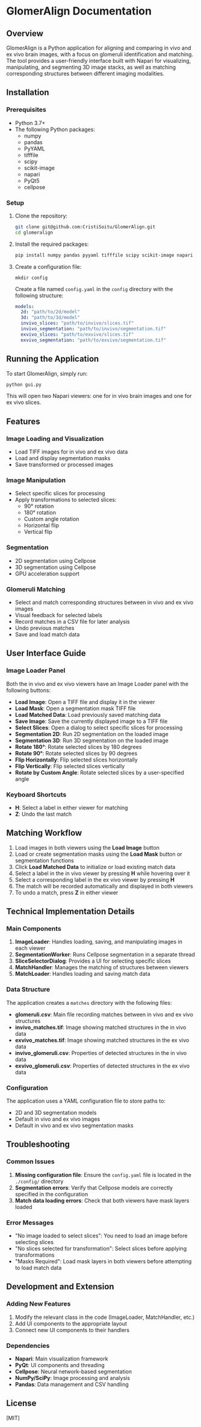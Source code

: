 # GlomerAlign Documentation

## Overview

GlomerAlign is a Python application for aligning and comparing in vivo and ex vivo brain images, with a focus on glomeruli identification and matching. The tool provides a user-friendly interface built with Napari for visualizing, manipulating, and segmenting 3D image stacks, as well as matching corresponding structures between different imaging modalities.

## Installation

### Prerequisites

- Python 3.7+
- The following Python packages:
  - numpy
  - pandas
  - PyYAML
  - tifffile
  - scipy
  - scikit-image
  - napari
  - PyQt5
  - cellpose

### Setup

1. Clone the repository:
   ```bash
   git clone git@github.com:CristiSoitu/GlomerAlign.git
   cd glomeralign
   ```

2. Install the required packages:
   ```bash
   pip install numpy pandas pyyaml tifffile scipy scikit-image napari pyqt5 cellpose
   ```

3. Create a configuration file:
   ```
   mkdir config
   ```
   Create a file named `config.yaml` in the `config` directory with the following structure:
   ```yaml
   models:
     2d: "path/to/2d/model"
     3d: "path/to/3d/model"
     invivo_slices: "path/to/invivo/slices.tif"
     invivo_segmentation: "path/to/invivo/segmentation.tif"
     exvivo_slices: "path/to/exvivo/slices.tif"
     exvivo_segmentation: "path/to/exvivo/segmentation.tif"
   ```

## Running the Application

To start GlomerAlign, simply run:

```bash
python gui.py
```

This will open two Napari viewers: one for in vivo brain images and one for ex vivo slices.

## Features

### Image Loading and Visualization

- Load TIFF images for in vivo and ex vivo data
- Load and display segmentation masks
- Save transformed or processed images

### Image Manipulation

- Select specific slices for processing
- Apply transformations to selected slices:
  - 90° rotation
  - 180° rotation
  - Custom angle rotation
  - Horizontal flip
  - Vertical flip

### Segmentation

- 2D segmentation using Cellpose
- 3D segmentation using Cellpose
- GPU acceleration support

### Glomeruli Matching

- Select and match corresponding structures between in vivo and ex vivo images
- Visual feedback for selected labels
- Record matches in a CSV file for later analysis
- Undo previous matches
- Save and load match data

## User Interface Guide

### Image Loader Panel

Both the in vivo and ex vivo viewers have an Image Loader panel with the following buttons:

- **Load Image**: Open a TIFF file and display it in the viewer
- **Load Mask**: Open a segmentation mask TIFF file
- **Load Matched Data**: Load previously saved matching data
- **Save Image**: Save the currently displayed image to a TIFF file
- **Select Slices**: Open a dialog to select specific slices for processing
- **Segmentation 2D**: Run 2D segmentation on the loaded image
- **Segmentation 3D**: Run 3D segmentation on the loaded image
- **Rotate 180°**: Rotate selected slices by 180 degrees
- **Rotate 90°**: Rotate selected slices by 90 degrees
- **Flip Horizontally**: Flip selected slices horizontally
- **Flip Vertically**: Flip selected slices vertically
- **Rotate by Custom Angle**: Rotate selected slices by a user-specified angle

### Keyboard Shortcuts

- **H**: Select a label in either viewer for matching
- **Z**: Undo the last match

## Matching Workflow

1. Load images in both viewers using the **Load Image** button
2. Load or create segmentation masks using the **Load Mask** button or segmentation functions
3. Click **Load Matched Data** to initialize or load existing match data
4. Select a label in the in vivo viewer by pressing **H** while hovering over it
5. Select a corresponding label in the ex vivo viewer by pressing **H**
6. The match will be recorded automatically and displayed in both viewers
7. To undo a match, press **Z** in either viewer

## Technical Implementation Details

### Main Components

1. **ImageLoader**: Handles loading, saving, and manipulating images in each viewer
2. **SegmentationWorker**: Runs Cellpose segmentation in a separate thread
3. **SliceSelectorDialog**: Provides a UI for selecting specific slices
4. **MatchHandler**: Manages the matching of structures between viewers
5. **MatchLoader**: Handles loading and saving match data

### Data Structure

The application creates a `matches` directory with the following files:

- **glomeruli.csv**: Main file recording matches between in vivo and ex vivo structures
- **invivo_matches.tif**: Image showing matched structures in the in vivo data
- **exvivo_matches.tif**: Image showing matched structures in the ex vivo data
- **invivo_glomeruli.csv**: Properties of detected structures in the in vivo data
- **exvivo_glomeruli.csv**: Properties of detected structures in the ex vivo data

### Configuration

The application uses a YAML configuration file to store paths to:

- 2D and 3D segmentation models
- Default in vivo and ex vivo images
- Default in vivo and ex vivo segmentation masks

## Troubleshooting

### Common Issues

1. **Missing configuration file**: Ensure the `config.yaml` file is located in the `./config/` directory
2. **Segmentation errors**: Verify that Cellpose models are correctly specified in the configuration
3. **Match data loading errors**: Check that both viewers have mask layers loaded

### Error Messages

- "No image loaded to select slices": You need to load an image before selecting slices
- "No slices selected for transformation": Select slices before applying transformations
- "Masks Required": Load mask layers in both viewers before attempting to load match data

## Development and Extension

### Adding New Features

1. Modify the relevant class in the code (ImageLoader, MatchHandler, etc.)
2. Add UI components to the appropriate layout
3. Connect new UI components to their handlers

### Dependencies

- **Napari**: Main visualization framework
- **PyQt**: UI components and threading
- **Cellpose**: Neural network-based segmentation
- **NumPy/SciPy**: Image processing and analysis
- **Pandas**: Data management and CSV handling

## License

[MIT]

